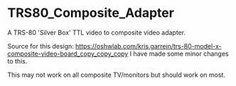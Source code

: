 # TRS80_Composite_Adapter
A TRS-80 'Silver Box' TTL video to composite video adapter.

Source for this design: https://oshwlab.com/kris.garrein/trs-80-model-x-composite-video-board_copy_copy_copy
I have made some minor changes to this.

This may not work on all composite TV/monitors but should work on most.
